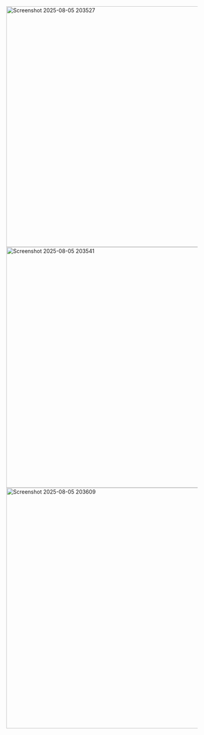 <img width="802" height="632" alt="Screenshot 2025-08-05 203527" src="https://github.com/user-attachments/assets/0300544c-bbc5-49d1-b128-c670ed6438ed" />
<img width="802" height="632" alt="Screenshot 2025-08-05 203541" src="https://github.com/user-attachments/assets/4ad07171-76a1-44ca-9311-04fa4f8a79a3" />
<img width="802" height="632" alt="Screenshot 2025-08-05 203609" src="https://github.com/user-attachments/assets/51079a0d-e11a-40be-b164-e1d30542a90b" />
